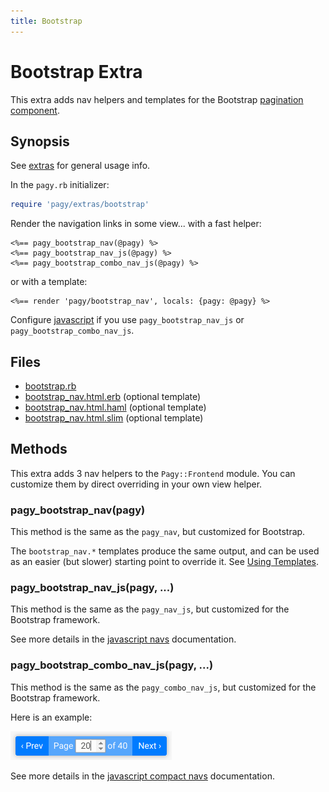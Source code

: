 ```yaml
---
title: Bootstrap
---
```

# Bootstrap Extra

This extra adds nav helpers and templates for the Bootstrap [pagination component](https://getbootstrap.com/docs/4.1/components/pagination).

## Synopsis

See [extras](../extras.md) for general usage info.

In the `pagy.rb` initializer:

```ruby
require 'pagy/extras/bootstrap'
```

Render the navigation links in some view...
with a fast helper:

```erb
<%== pagy_bootstrap_nav(@pagy) %>
<%== pagy_bootstrap_nav_js(@pagy) %>
<%== pagy_bootstrap_combo_nav_js(@pagy) %>
```

or with a template:

```erb
<%== render 'pagy/bootstrap_nav', locals: {pagy: @pagy} %>
```

Configure [javascript](../extras.md#javascript) if you use `pagy_bootstrap_nav_js` or `pagy_bootstrap_combo_nav_js`.

## Files

- [bootstrap.rb](https://github.com/ddnexus/pagy/blob/master/lib/pagy/extras/bootstrap.rb)
- [bootstrap_nav.html.erb](https://github.com/ddnexus/pagy/blob/master/lib/templates/bootstrap_nav.html.erb) (optional template)
- [bootstrap_nav.html.haml](https://github.com/ddnexus/pagy/blob/master/lib/templates/bootstrap_nav.html.haml) (optional template)
- [bootstrap_nav.html.slim](https://github.com/ddnexus/pagy/blob/master/lib/templates/bootstrap_nav.html.slim) (optional template)

## Methods

This extra adds 3 nav helpers to the `Pagy::Frontend` module. You can customize them by direct overriding in your own view helper.

### pagy_bootstrap_nav(pagy)

This method is the same as the `pagy_nav`, but customized for Bootstrap.

The `bootstrap_nav.*` templates produce the same output, and can be used as an easier (but slower) starting point to override it. See [Using Templates](../how-to.md#using-templates).


### pagy_bootstrap_nav_js(pagy, ...)

This method is the same as the `pagy_nav_js`, but customized for the Bootstrap framework.

See more details in the [javascript navs](navs.md#javascript-navs) documentation.


### pagy_bootstrap_combo_nav_js(pagy, ...)

This method is the same as the `pagy_combo_nav_js`, but customized for the Bootstrap framework.

Here is an example:

![bootstrap_combo_nav_js](../assets/images/bootstrap_combo_nav_js-g.png)

See more details in the [javascript compact navs](navs.md#javascript-combo-navs) documentation.
